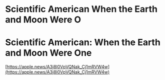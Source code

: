# Scientific American When the Earth and Moon Were O

# Scientific American: When the Earth and Moon Were One

[https://apple.news/A3j8l0VpVQNak_Cj1mRVW4w](https://apple.news/A3j8l0VpVQNak_Cj1mRVW4w)

